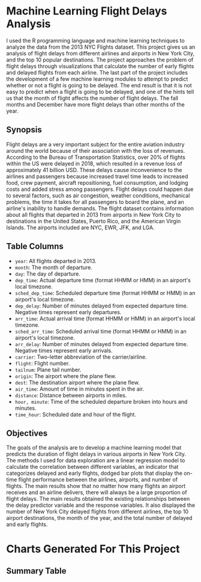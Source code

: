 # Machine Learning Flight Delays Analysis
I used the R programming language and machine learning techniques to analyze the data from the 2013 NYC Flights dataset. This project gives us an analysis of flight delays from different airlines and airports in New York City, and the top 10 popular destinations. The project approaches the problem of flight delays through visualizations that calculate the number of early flights and delayed flights from each airline. The last part of the project includes the development of a few machine learning modules to attempt to predict whether or not a flight is going to be delayed. The end result is that it is not easy to predict when a flight is going to be delayed, and one of the hints tell us that the month of flight affects the number of flight delays. The fall months and December have more flight delays than other months of the year.

## Synopsis
Flight delays are a very important subject for the entire aviation industry around the world because of their association with the loss of revenues. According to the Bureau of Transportation Statistics, over 20% of flights within the US were delayed in 2018, which resulted in a revenue loss of approximately 41 billion USD. These delays cause inconvenience to the airlines and passengers because increased travel time leads to increased food, crew payment, aircraft repositioning, fuel consumption, and lodging costs and added stress among passengers. Flight delays could happen due to several factors, such as air congestion, weather conditions, mechanical problems, the time it takes for all passengers to board the plane, and    an airline's inability to handle demands.
The flight dataset contains information about all flights that departed in 2013 from airports in New York City to destinations in the United States, Puerto Rico, and the American Virgin Islands. The airports included are NYC, EWR, JFK, and LGA.

## Table Columns
-	`year`: All flights departed in 2013.
- `month`: The month of departure.
- `day`: The day of departure.
- `dep_time`: Actual departure time (format HHMM or HMM) in an airport's local timezone.
- `sched_dep_time`: Scheduled departure time (format HHMM or HMM) in an airport's local timezone.
- `dep_delay`: Number of minutes delayed from expected departure time. Negative times represent early departures.
- `arr_time`: Actual arrival time (format HHMM or HMM) in an airport's local timezone.
- `sched_arr_time`: Scheduled arrival time (format HHMM or HMM) in an airport's local timezone.
- `arr_delay`: Number of minutes delayed from expected departure time. Negative times represent early arrivals.
- `carrier`: Two-letter abbreviation of the carrier/airline.
- `flight`: Flight number.
- `tailnum`: Plane tail number.
- `origin`: The airport where the plane flew.
- `dest`: The destination airport where the plane flew.
- `air_time`: Amount of time in minutes spent in the air.
- `distance`: Distance between airports in miles.
- `hour, minute`: Time of the scheduled departure broken into hours and minutes.
- `time_hour`: Scheduled date and hour of the flight.

## Objectives
The goals of the analysis are to develop a machine learning model that predicts the duration of flight delays in various airports in New York City. The methods I used for data exploration are a linear regression model to calculate the correlation between different variables, an indicator that categorizes delayed and early flights, dodged bar plots that display the on-time flight performance between the airlines, airports, and number of flights. The main results show that no matter how many flights an airport receives and an airline delivers, there will always be a large proportion of flight delays. The main results obtained the existing relationships between the delay predictor variable and the response variables. It also displayed the number of New York City delayed flights from different airlines, the top 10 airport destinations, the month of the year, and the total number of delayed and early flights.

# Charts Generated For This Project
## Summary Table

